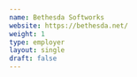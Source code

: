 ```yaml
---
name: Bethesda Softworks
website: https://bethesda.net/
weight: 1
type: employer
layout: single
draft: false
---
```

